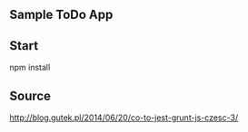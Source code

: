 Sample ToDo App
-----

Start
-----
npm install

Source
-----
http://blog.gutek.pl/2014/06/20/co-to-jest-grunt-js-czesc-3/
